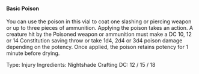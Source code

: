 #### Basic Poison
You can use the poison in this vial to coat one slashing or piercing weapon or up to three pieces of ammunition. Applying the poison takes an action. A creature hit by the Poisoned weapon or ammunition must make a DC 10, 12 or 14 Constitution saving throw or take 1d4, 2d4 or 3d4 poison damage depending on the potency. Once applied, the poison retains potency for 1 minute before drying.

Type: Injury
Ingredients: Nightshade
Crafting DC: 12 / 15 / 18